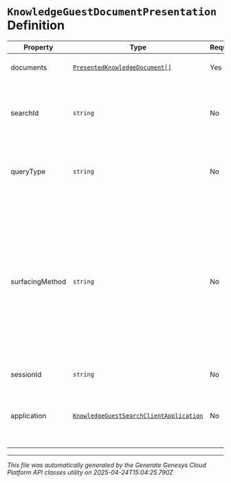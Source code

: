 # `KnowledgeGuestDocumentPresentation` Definition

| Property | Type | Required | Description |
|----------|------|----------|-------------|
| documents | [`PresentedKnowledgeDocument[]`](presentedknowledgedocument-definition.md) | Yes | The presented documents |
| searchId | `string` | No | The search that surfaced the documents that were presented. |
| queryType | `string` | No | The type of the query that surfaced the documents. |
| surfacingMethod | `string` | No | The method how knowledge was surfaced. Article: Full article was shown. Snippet: A snippet from the article was shown. Highlight: A highlighted answer in a snippet was shown. |
| sessionId | `string` | No | Knowledge session ID. |
| application | [`KnowledgeGuestSearchClientApplication`](knowledgeguestsearchclientapplication-definition.md) | No | The client application in which the documents were presented. |

---

*This file was automatically generated by the Generate Genesys Cloud Platform API classes utility on 2025-04-24T15:04:25.790Z*
